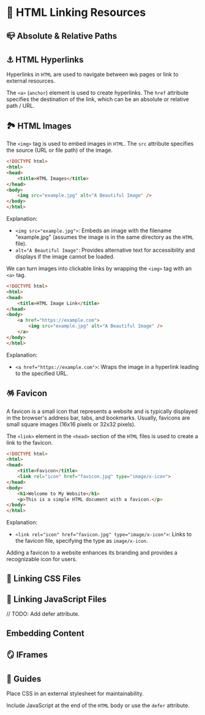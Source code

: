 # 🔗 HTML Linking Resources

## 📪 Absolute & Relative Paths

## ⚓ HTML Hyperlinks

Hyperlinks in `HTML` are used to navigate between `Web` pages or link to external resources.

The `<a>` (`anchor`) element is used to create hyperlinks. The `href` attribute specifies the destination of the link, which can be an absolute or relative path / URL.

## 🏞️ HTML Images

The `<img>` tag is used to embed images in `HTML`. The `src` attribute specifies the source (URL or file path) of the image.

```html
<!DOCTYPE html>
<html>
<head>
	<title>HTML Images</title>
</head>
<body>
	<img src="example.jpg" alt="A Beautiful Image" />
</body>
</html>
```

Explanation:
- `<img src="example.jpg">`: Embeds an image with the filename "example.jpg" (assumes the image is in the same directory as the `HTML` file).
- `alt="A Beautiful Image"`: Provides alternative text for accessibility and displays if the image cannot be loaded.

We can turn images into clickable links by wrapping the `<img>` tag with an `<a>` tag.

```html
<!DOCTYPE html>
<html>
<head>
	<title>HTML Image Link</title>
</head>
<body>
	<a href="https://example.com">
		<img src="example.jpg" alt="A Beautiful Image" />
	</a>
</body>
</html>
```

Explanation:
- `<a href="https://example.com">`: Wraps the image in a hyperlink leading to the specified URL.

## 🪅 Favicon

A favicon is a small icon that represents a website and is typically displayed in the browser's address bar, tabs, and bookmarks. Usually, favicons are small square images (16x16 pixels or 32x32 pixels).

The `<link>` element in the `<head>` section of the `HTML` files is used to create a link to the favicon.

```html
<!DOCTYPE html>
<html>
<head>
	<title>Favicon</title>
	<link rel="icon" href="favicon.jpg" type="image/x-icon">
</head>
<body>
	<h1>Welcome to My Website</h1>
	<p>This is a simple HTML document with a favicon.</p>
</body>
</html>
```

Explanation:
- `<link rel="icon" href="favicon.jpg" type="image/x-icon">`: Links to the favicon file, specifying the type as `image/x-icon`.

Adding a favicon to a website enhances its branding and provides a recognizable icon for users.

## 📃 Linking CSS Files

## 📃 Linking JavaScript Files

// TODO: Add defer attribute.

## Embedding Content

## 🪞 IFrames

## 📜 Guides

Place CSS in an external stylesheet for maintainability.

Include JavaScript at the end of the `HTML` body or use the `defer` attribute.